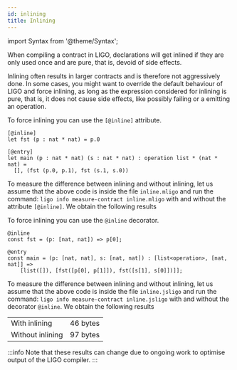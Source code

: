 ```yaml
---
id: inlining
title: Inlining
---
```


import Syntax from '@theme/Syntax';

When compiling a contract in LIGO, declarations will get inlined if
they are only used once and are pure, that is, devoid of side
effects.

Inlining often results in larger contracts and is therefore not
aggressively done. In some cases, you might want to override the
default behaviour of LIGO and force inlining, as long as the
expression considered for inlining is pure, that is, it does not cause
side effects, like possibly failing or a emitting an operation.


<Syntax syntax="cameligo">

To force inlining you can use the `[@inline]` attribute.

```cameligo group=inlining
[@inline]
let fst (p : nat * nat) = p.0

[@entry]
let main (p : nat * nat) (s : nat * nat) : operation list * (nat * nat) =
  [], (fst (p.0, p.1), fst (s.1, s.0))
```

To measure the difference between inlining and without inlining, let
us assume that the above code is inside the file `inline.mligo` and
run the command: `ligo info measure-contract inline.mligo` with and
without the attribute `[@inline]`. We obtain the following results

</Syntax>

<Syntax syntax="jsligo">

To force inlining you can use the `@inline` decorator.

```jsligo group=inlining
@inline
const fst = (p: [nat, nat]) => p[0];

@entry
const main = (p: [nat, nat], s: [nat, nat]) : [list<operation>, [nat, nat]] =>
    [list([]), [fst([p[0], p[1]]), fst([s[1], s[0]])]];
```


To measure the difference between inlining and without inlining, let
us assume that the above code is inside the file `inline.jsligo` and
run the command: `ligo info measure-contract inline.jsligo` with and
without the decorator `@inline`. We obtain the following results

</Syntax>

<table>
    <tr>
        <td>With inlining</td><td>46 bytes</td>
    </tr>
    <tr>
        <td>Without inlining</td><td>97 bytes</td>
    </tr>
</table>

:::info
Note that these results can change due to ongoing work to optimise output of
the LIGO compiler.
:::
